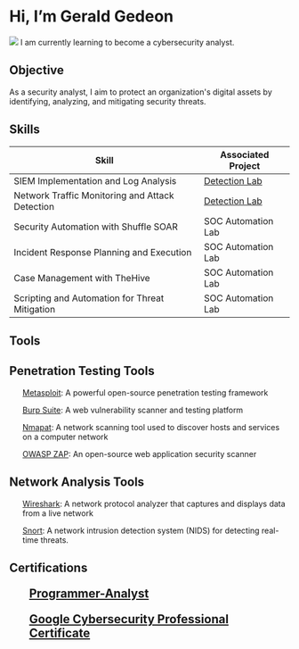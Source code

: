 # Hi, I’m Gerald Gedeon
<a href="www.linkedin.com/in/gerald-gedeon-557292308"><img src="https://img.shields.io/badge/-LinkedIn-0072b1?&style=for-the-badge&logo=linkedin&logoColor=white" /></a>
I am currently learning to become a cybersecurity analyst.

## Objective
As a security analyst, I aim to protect an organization's digital assets by identifying, analyzing, and mitigating security threats.
## Skills
| Skill                                         | Associated Project         |
|-----------------------------------------------|----------------------------|
| SIEM Implementation and Log Analysis          | <a href="https://google.com">Detection Lab</a>|
| Network Traffic Monitoring and Attack Detection | <a href="https://google.com">Detection Lab</a>|
| Security Automation with Shuffle SOAR         | SOC Automation Lab|
| Incident Response Planning and Execution      | SOC Automation Lab|
| Case Management with TheHive                  | SOC Automation Lab|
| Scripting and Automation for Threat Mitigation | SOC Automation Lab|
## Tools
## Penetration Testing Tools
<ul><a href="https://www.metasploit.com/">Metasploit</a>: A powerful open-source penetration testing framework</ul>
<ul><a href="https://portswigger.net/burp/">Burp Suite</a>: A web vulnerability scanner and testing platform</ul>
<ul><a href="https://nmap.org/">Nmapat</a>: A network scanning tool used to discover hosts and services on a computer network</ul>
<ul><a href="https://www.zaproxy.org/">OWASP ZAP</a>: An open-source web application security scanner</ul>  
<h2>Network Analysis Tools</h2>
<ul><a href="https://www.wireshark.org/">Wireshark</a>: A network protocol analyzer that captures and displays data from a live network</ul>
<ul><a href="https://snort.org/">Snort</a>: A network intrusion detection system (NIDS) for detecting real-time threats.</ul>

<h2>Certifications<h/2>
<ul><a href="https://www.cdicollege.ca/">Programmer-Analyst</a></ul>
<ul><a href="https://www.coursera.org">Google Cybersecurity Professional Certificate</a></ul>
<!---

zotron-hub/zotron-hub is a ✨ special ✨ repository because its `README.md` (this file) appears on your GitHub profile.
You can click the Preview link to take a look at your changes.
--->
